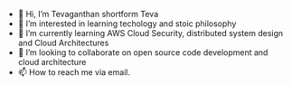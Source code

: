 - 👋 Hi, I’m Tevaganthan shortform Teva
- 👀 I’m interested in learning techology and stoic philosophy 
- 🌱 I’m currently learning AWS Cloud Security, distributed system design and Cloud Architectures 
- 💞️ I’m looking to collaborate on open source code development and cloud architecture 
- 📫 How to reach me via email.

<!---
Tevaalgorithms/Tevaalgorithms is a ✨ special ✨ repository because its `README.md` (this file) appears on your GitHub profile.
You can click the Preview link to take a look at your changes.
--->
